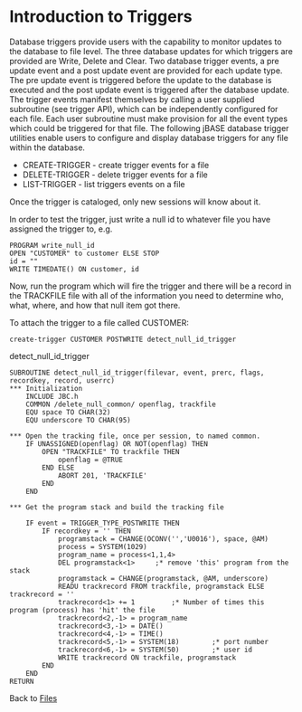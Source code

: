 # Introduction to Triggers

<PageHeader />

Database triggers provide users with the capability to monitor updates to the database to file level. The three database updates for which triggers are provided are Write, Delete and Clear. Two database trigger events, a pre update event and a post update event are provided for each update type. The pre update event is triggered before the update to the database is executed and the post update event is triggered after the database update. The trigger events manifest themselves by calling a user supplied subroutine (see trigger API), which can be independently configured for each file. Each user subroutine must make provision for all the event types which could be triggered for that file. The following jBASE database trigger utilities enable users to configure and display database triggers for any file within the database.

- CREATE-TRIGGER - create trigger events for a file
- DELETE-TRIGGER - delete trigger events for a file
- LIST-TRIGGER - list triggers events on a file

Once the trigger is cataloged, only new sessions will know about it.

In order to test the trigger, just write a null id to whatever file you have assigned the trigger to, e.g.

```
PROGRAM write_null_id
OPEN "CUSTOMER" to customer ELSE STOP
id = ""
WRITE TIMEDATE() ON customer, id
```

Now, run the program which will fire the trigger and there will be a record in the TRACKFILE file with all of the information you need to determine who, what, where, and how that null item got there.

To attach the trigger to a file called CUSTOMER:

```
create-trigger CUSTOMER POSTWRITE detect_null_id_trigger
```

detect\_null\_id\_trigger

```
SUBROUTINE detect_null_id_trigger(filevar, event, prerc, flags, recordkey, record, userrc)
*** Initialization
    INCLUDE JBC.h
    COMMON /delete_null_common/ openflag, trackfile
    EQU space TO CHAR(32)
    EQU underscore TO CHAR(95)

*** Open the tracking file, once per session, to named common.
    IF UNASSIGNED(openflag) OR NOT(openflag) THEN
        OPEN "TRACKFILE" TO trackfile THEN
            openflag = @TRUE
        END ELSE
            ABORT 201, 'TRACKFILE'
        END
    END

*** Get the program stack and build the tracking file

    IF event = TRIGGER_TYPE_POSTWRITE THEN
        IF recordkey = '' THEN
            programstack = CHANGE(OCONV('','U0016'), space, @AM)
            process = SYSTEM(1029)
            program_name = process<1,1,4>
            DEL programstack<1>     ;* remove 'this' program from the stack
            programstack = CHANGE(programstack, @AM, underscore)
            READU trackrecord FROM trackfile, programstack ELSE trackrecord = ''
            trackrecord<1> += 1         ;* Number of times this program (process) has 'hit' the file
            trackrecord<2,-1> = program_name
            trackrecord<3,-1> = DATE()
            trackrecord<4,-1> = TIME()
            trackrecord<5,-1> = SYSTEM(18)        ;* port number
            trackrecord<6,-1> = SYSTEM(50)        ;* user id
            WRITE trackrecord ON trackfile, programstack
        END
    END
RETURN
```

Back to [Files](./../README.md)

  
<PageFooter />
